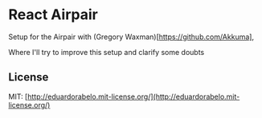 # React Airpair

Setup for the Airpair with (Gregory Waxman)[https://github.com/Akkuma],

Where I'll try to improve this setup and clarify some doubts

## License
MIT: [http://eduardorabelo.mit-license.org/](http://eduardorabelo.mit-license.org/)
